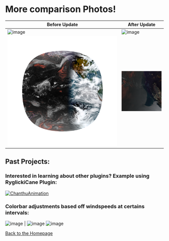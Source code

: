 # More comparison Photos!


| Before Update | After Update |
|---------------|--------------|
| <img width="480" height="389" alt="image" src="https://github.com/user-attachments/assets/b5868ead-48af-40f0-9496-7dd091363cec" /> | <img width="480" height="389" alt="image" src="https://github.com/user-attachments/assets/0163e22f-261f-46af-87b8-aecee85d8a36" /> |
| ![](20240924.150021.goes-18.abi.GeoColor.goes_west.45p56.noaa.10p0.png) | ![](20240924.150021.goes-18.abi.GeoColor.test_goes18_eqc_3km_terminator_20240924T1500Z.100p00.noaa.3p0.png) |

## Past Projects: 

### Interested in learning about other plugins? Example using RyglickiCane Plugin:

[![ChanthuAnimation](<img width="295" height="260" alt="image" src="https://github.com/user-attachments/assets/baa5362d-a02d-40b7-949c-50c73b471220" />)](https://youtu.be/FAWHeC7kQzw)

### Colorbar adjustments based off windspeeds at certains intervals:

<img width="237" height="259" alt="image" src="https://github.com/user-attachments/assets/2efece64-ee7d-4d65-ba09-905685a2d225" /> | <img width="237" height="252" alt="image" src="https://github.com/user-attachments/assets/1041e470-8104-439a-a197-5f4f697c8ba9" />
<img width="465" height="370" alt="image" src="https://github.com/user-attachments/assets/c8d42b80-2284-4df7-ad32-b96f6dda55af" />












[Back to the Homepage](./index.md)
